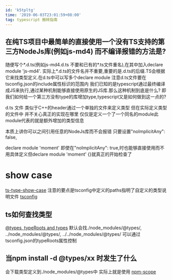 ```yaml
---
id: 'k5tpltg'
time: '2019-06-03T23:01:59+08:00'
tag: typescript 搬砖指南
---
```


## 在纯TS项目中最简单的直接使用一个没有TS支持的第三方NodeJs库(例如js-md4) 而不编译报错的方法是?
随便写个*.d.ts(例如js-md4.d.ts 不要和已有的*.ts文件重名),在其中加入declare module 'js-md4'.
实际上*.d.ts的文件名并不重要,重要的是.d.ts的后缀.TS会根据它来找类型定义.在d.ts中可以写多个declare module
注意d.ts文件要在tsconfig.json的include属性标识的范围内
我们已知的是typescript通过最终编译成JS来执行,通过某种机制能够直接使用原生的JS库.那么这种机制到底是什么? 即我们如何给一个第三方没有type的库增加type,typescript又是如何做到这一点的?

d.ts 文件
类似于C++的header通过一个单独的文件来定义类型 但在实际定义类型的文件中 并不关心真正的实现在哪里 仅仅是定义一个了一个同名的module此module代表的就是额外增加的类型信息

本质上讲你可以之间引用任意的NodeJs库而不会报错 只要设置"noImplicitAny": false,

declare module 'moment' 即使在"noImplicitAny": true,时也能够直接使用而不用具体定义但declare module 'moment'  {}就真正的开始检查了

# show case
[ts-type-show-case](https://github.com/woodgear/ts-type-show-case)
注意的要点是tsconfig中定义的paths指明了自定义的类型说明文件 [tsconfig](https://github.com/woodgear/ts-type-show-case/blob/d684cced53474bc571c27f7213e95b4c3ff39681/ts-demo/tsconfig.json#L16)

## ts如何查找类型
[@types, typeRoots and types](https://www.typescriptlang.org/docs/handbook/tsconfig-json.html)
默认会找./node_modules/@types/, ../node_modules/@types/, ../../node_modules/@types/ 可以通过tsconfig.json的typeRoots属性控制
## 当npm install -d @types/xx 时发生了什么
会下载类型定义到./node_modules/@types中 实际上就是使用
[npm-scope](https://docs.npmjs.com/misc/scope)
